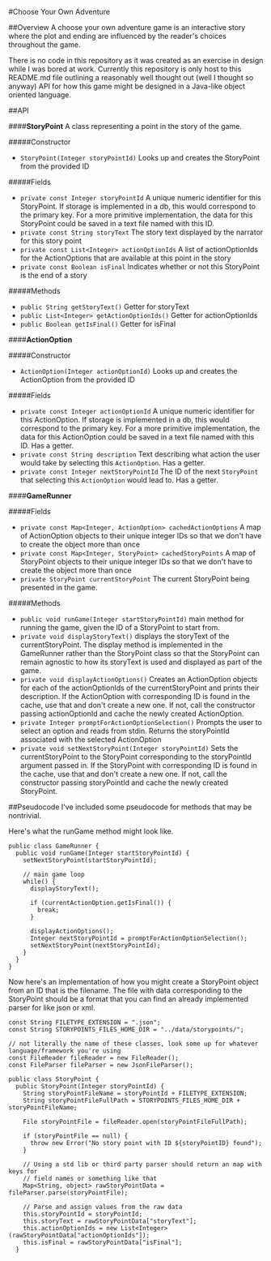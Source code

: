 #Choose Your Own Adventure

##Overview
A choose your own adventure game is an interactive story where the plot and ending are influenced by the reader's choices throughout the game.

There is no code in this repository as it was created as an exercise in design while I was bored at work. Currently this repository is only host to this README.md file outlining a reasonably well thought out (well I thought so anyway) API for how this game might be designed in a Java-like object oriented language.

##API

####**StoryPoint**
A class representing a point in the story of the game.

#####Constructor
* `StoryPoint(Integer storyPointId)` Looks up and creates the StoryPoint from the provided ID

#####Fields
* `private const Integer storyPointId` A unique numeric identifier for this StoryPoint. If storage is implemented in a db, this would correspond to the primary key. For a more primitive implementation, the data for this StoryPoint could be saved in a text file named with this ID.
* `private const String storyText` The story text displayed by the narrator for this story point
* `private const List<Integer> actionOptionIds` A list of actionOptionIds for the ActionOptions that are available at this point in the story
* `private const Boolean isFinal` Indicates whether or not this StoryPoint is the end of a story

#####Methods
* `public String getStoryText()` Getter for storyText
* `public List<Integer> getActionOptionIds()` Getter for actionOptionIds
* `public Boolean getIsFinal()` Getter for isFinal

####**ActionOption**

#####Constructor
* `ActionOption(Integer actionOptionId)` Looks up and creates the ActionOption from the provided ID

#####Fields
* `private const Integer actionOptionId` A unique numeric identifier for this ActionOption. If storage is implemented in a db, this would correspond to the primary key. For a more primitive implementation, the data for this ActionOption could be saved in a text file named with this ID. Has a getter.
* `private const String description` Text describing what action the user would take by selecting this `ActionOption`. Has a getter.
* `private const Integer nextStoryPointId` The ID of the next `StoryPoint` that selecting this `ActionOption` would lead to. Has a getter.

####**GameRunner**

#####Fields
* `private const Map<Integer, ActionOption> cachedActionOptions` A map of ActionOption objects to their unique integer IDs so that we don't have to create the object more than once
* `private const Map<Integer, StoryPoint> cachedStoryPoints` A map of StoryPoint objects to their unique integer IDs so that we don't have to create the object more than once
* `private StoryPoint currentStoryPoint` The current StoryPoint being presented in the game.

#####Methods
* `public void runGame(Integer startStoryPointId)` main method for running the game, given the ID of a StoryPoint to start from.
* `private void displayStoryText()` displays the storyText of the currentStoryPoint. The display method is implemented in the GameRunner rather than the StoryPoint class so that the StoryPoint can remain agnostic to how its storyText is used and displayed as part of the game.
* `private void displayActionOptions()` Creates an ActionOption objects for each of the actionOptionIds of the currentStoryPoint and prints their description. If the ActionOption with corresponding ID is found in the cache, use that and don't create a new one. If not, call the constructor passing actionOptionId and cache the newly created ActionOption. 
* `private Integer promptForActionOptionSelection()` Prompts the user to select an option and reads from stdin. Returns the storyPointId associated with the selected ActionOption
* `private void setNextStoryPoint(Integer storyPointId)` Sets the currentStoryPoint to the StoryPoint corresponding to the storyPointId argument passed in. If the StoryPoint with corresponding ID is found in the cache, use that and don't create a new one. If not, call the constructor passing storyPointId and cache the newly created StoryPoint.

##Pseudocode
I've included some pseudocode for methods that may be nontrivial.


Here's what the runGame method might look like.

```
public class GameRunner {
  public void runGame(Integer startStoryPointId) {
    setNextStoryPoint(startStoryPointId);
    
    // main game loop
    while() {
      displayStoryText();
      
      if (currentActionOption.getIsFinal()) {
        break;
      }
      
      displayActionOptions();
      Integer nextStoryPointId = promptForActionOptionSelection();
      setNextStoryPoint(nextStoryPointId);
    }
  }
}
```


Now here's an implementation of how you might create a StoryPoint object from an ID that is the filename.
The file with data corresponding to the StoryPoint should be a format that you can find an already implemented parser for like json or xml.

```
const String FILETYPE_EXTENSION = ".json";
const String STORYPOINTS_FILES_HOME_DIR = "../data/storypoints/";

// not literally the name of these classes, look some up for whatever language/framework you're using
const FileReader fileReader = new FileReader();
const FileParser fileParser = new JsonFileParser();

public class StoryPoint {
  public StoryPoint(Integer storyPointId) {
    String storyPointFileName = storyPointId + FILETYPE_EXTENSION;
    String storyPointFileFullPath = STORYPOINTS_FILES_HOME_DIR + storyPointFileName;
    
    File storyPointFile = fileReader.open(storyPointFileFullPath);

    if (storyPointFile == null) { 
      throw new Error("No story point with ID ${storyPointID} found"); 
    }

    // Using a std lib or third party parser should return an map with keys for 
    // field names or something like that
    Map<String, object> rawStoryPointData = fileParser.parse(storyPointFile);

    // Parse and assign values from the raw data
    this.storyPointId = storyPointId;
    this.storyText = rawStoryPointData["storyText"];
    this.actionOptionIds = new List<Integer>(rawStoryPointData["actionOptionIds"]);
    this.isFinal = rawStoryPointData["isFinal"];
  }
```
